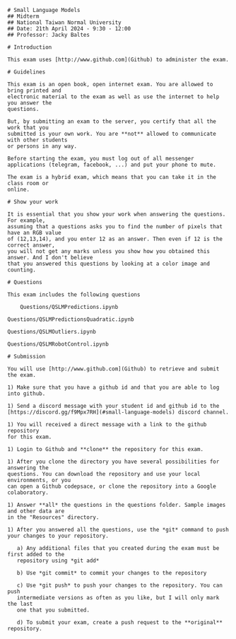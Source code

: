 
    # Small Language Models
    ## Midterm 
    ## National Taiwan Normal University
    ## Date: 21th April 2024 - 9:30 - 12:00
    ## Professor: Jacky Baltes

    # Introduction 

    This exam uses [http://www.github.com](Github) to administer the exam. 

    # Guidelines

    This exam is an open book, open internet exam. You are allowed to bring printed and
    electronic material to the exam as well as use the internet to help you answer the
    questions.

    But, by submitting an exam to the server, you certify that all the work that you
    submitted is your own work. You are **not** allowed to communicate with other students
    or persons in any way.

    Before starting the exam, you must log out of all messenger applications (telegram, facebook, ...) and put your phone to mute.

    The exam is a hybrid exam, which means that you can take it in the class room or
    online.

    # Show your work

    It is essential that you show your work when answering the questions. For example,
    assuming that a questions asks you to find the number of pixels that have an RGB value
    of (12,13,14), and you enter 12 as an answer. Then even if 12 is the correct answer,
    you will not get any marks unless you show how you obtained this answer. And I don't believe
    that you answered this questions by looking at a color image and counting.

    # Questions

    This exam includes the following questions

        Questions/QSLMPredictions.ipynb

    Questions/QSLMPredictionsQuadratic.ipynb

    Questions/QSLMOutliers.ipynb

    Questions/QSLMRobotControl.ipynb

    # Submission

    You will use [http://www.github.com](Github) to retrieve and submit the exam.

    1) Make sure that you have a github id and that you are able to log into github.

    1) Send a discord message with your student id and github id to the
    [https://discord.gg/f9Mpx7RH](#small-language-models) discord channel.

    1) You will received a direct message with a link to the github repository
    for this exam.

    1) Login to Github and **clone** the repository for this exam.

    1) After you clone the directory you have several possibilities for answering the
    questions. You can download the repository and use your local environments, or you 
    can open a Github codepsace, or clone the repository into a Google colaboratory. 

    1) Answer **all* the questions in the questions folder. Sample images and other data are
    in the "Resources" directory.

    1) After you answered all the questions, use the *git* command to push your changes to your repository.

       a) Any additional files that you created during the exam must be first added to the
       repository using *git add*

       b) Use *git commit* to commit your changes to the repository

       c) Use *git push* to push your changes to the repository. You can push
       intermediate versions as often as you like, but I will only mark the last
       one that you submitted.

       d) To submit your exam, create a push request to the **original** repository.
    